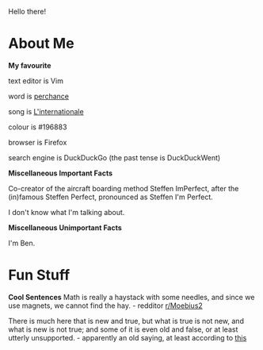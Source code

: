 Hello there!

# About Me

**My favourite**

text editor is Vim

word is [perchance](https://www.youtube.com/watch?v=SOceYlhCwjs)

song is [L'internationale](https://www.youtube.com/watch?v=doEqUhFiQS4)

colour is #196883

browser is Firefox

search engine is DuckDuckGo \(the past tense is DuckDuckWent\)

**Miscellaneous Important Facts**

Co-creator of the aircraft boarding method Steffen ImPerfect, after the \(in\)famous Steffen Perfect, pronounced as Steffen I'm Perfect.

I don't know what I'm talking about.

**Miscellaneous Unimportant Facts**

I'm Ben.

# Fun Stuff

**Cool Sentences**
Math is really a haystack with some needles, and since we use magnets, we cannot find the hay. - redditor [r/Moebius2](https://www.reddit.com/user/Moebius2/)

There is much here that is new and true, but what is true is not new, and what is new is not true; and some of it is even old and false, or at least utterly unsupported. - apparently an old saying, at least according to [this](http://bactra.org/reviews/wolfram/)
